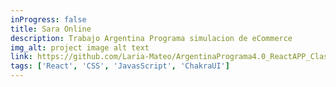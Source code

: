 ```yaml
---
inProgress: false
title: Sara Online
description: Trabajo Argentina Programa simulacion de eCommerce
img_alt: project image alt text
link: https://github.com/Laria-Mateo/ArgentinaPrograma4.0_ReactAPP_Clase7
tags: ['React', 'CSS', 'JavasScript', 'ChakraUI']
---
```

